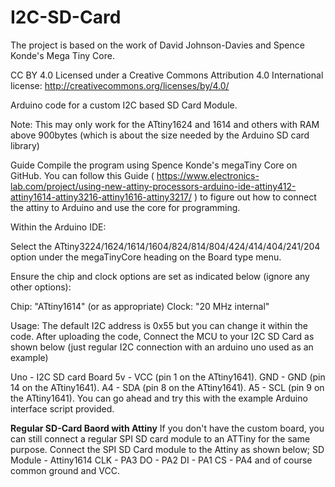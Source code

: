 # I2C-SD-Card

The project is based on the work of David Johnson-Davies and Spence Konde's Mega Tiny Core.

CC BY 4.0
Licensed under a Creative Commons Attribution 4.0 International license: 
http://creativecommons.org/licenses/by/4.0/



Arduino code for a custom I2C based SD Card Module. 

Note: This may only work for the ATtiny1624 and 1614 and others with RAM above 900bytes (which is about the size needed by the Arduino SD card library)


Guide 
Compile the program using Spence Konde's megaTiny Core on GitHub. You can follow this Guide ( https://www.electronics-lab.com/project/using-new-attiny-processors-arduino-ide-attiny412-attiny1614-attiny3216-attiny1616-attiny3217/ ) to figure out how to connect the attiny to Arduino and use the core for programming. 

Within the Arduino IDE:

Select the ATtiny3224/1624/1614/1604/824/814/804/424/414/404/241/204 option under the megaTinyCore heading on the Board type menu. 

Ensure the chip and clock options are set as indicated below (ignore any other options):

Chip: "ATtiny1614" (or as appropriate)
Clock: "20 MHz internal"

Usage: 
The default I2C address is 0x55 but you can change it within the code. 
After uploading the code, Connect the MCU to your I2C SD Card as shown below (just regular I2C connection with an arduino uno used as an example)

Uno - I2C SD card Board
5v - VCC (pin 1 on the ATtiny1641).
GND - GND (pin 14 on the ATtiny1641).
A4 - SDA (pin 8 on the ATtiny1641).
A5 - SCL (pin 9 on the ATtiny1641).
You can go ahead and try this with the example Arduino interface script provided.


**Regular SD-Card Baord with Attiny**
If you don't have the custom board, you can still connect a regular SPI SD card module to an ATTiny for the same purpose. 
Connect the SPI SD Card module to the Attiny as shown below; 
SD Module   -  Attiny1614
    CLK     -  PA3
    DO      -  PA2
    DI      -  PA1
    CS      -  PA4
    and of course common ground and VCC.

